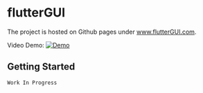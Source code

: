 # flutterGUI

The project is hosted on Github pages under www.flutterGUI.com.

Video Demo:
[![Demo](https://img.youtube.com/vi/v6Ozb61p4j8/0.jpg)](https://youtu.be/v6Ozb61p4j8)



## Getting Started

``` Work In Progress ```
